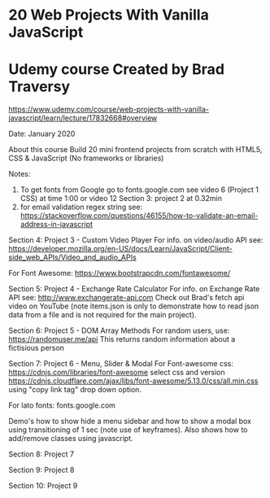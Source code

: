# 20 Web Projects With Vanilla JavaScript
# Udemy course Created by Brad Traversy

https://www.udemy.com/course/web-projects-with-vanilla-javascript/learn/lecture/17832668#overview

Date: January 2020

About this course
Build 20 mini frontend projects from scratch with HTML5, CSS & JavaScript (No frameworks or libraries)

Notes:
1. To get fonts from Google go to fonts.google.com see video 6 (Project 1 CSS) at time 1:00 or video 12
Section 3: project 2 at 0.32min
2. for email validation regex string see: https://stackoverflow.com/questions/46155/how-to-validate-an-email-address-in-javascript

Section 4: Project 3 - Custom Video Player
For info. on video/audio API see: https://developer.mozilla.org/en-US/docs/Learn/JavaScript/Client-side_web_APIs/Video_and_audio_APIs

For Font Awesome: https://www.bootstrapcdn.com/fontawesome/

Section 5: Project 4 - Exchange Rate Calculator
For info. on Exchange Rate API see: http://www.exchangerate-api.com
Check out Brad's fetch api video on YouTube (note items.json is only to demonstrate how to read json data from a file and is not required for the main project).

Section 6: Project 5 - DOM Array Methods
For random users, use: https://randomuser.me/api
This returns random information about a fictisious person 

Section 7: Project 6 - Menu, Slider & Modal
For Font-awesome css: https://cdnjs.com/libraries/font-awesome select css and version https://cdnjs.cloudflare.com/ajax/libs/font-awesome/5.13.0/css/all.min.css using "copy link tag" drop down option.

For lato fonts: fonts.google.com

Demo's how to show hide a menu sidebar and how to show a modal box using transitioning of 1 sec (note use of keyframes). Also shows how to add/remove classes using javascript.

Section 8: Project 7

Section 9: Project 8

Section 10: Project 9